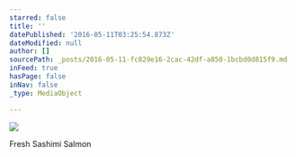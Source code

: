 ```yaml
---
starred: false
title: ''
datePublished: '2016-05-11T03:25:54.873Z'
dateModified: null
author: []
sourcePath: _posts/2016-05-11-fc829e16-2cac-42df-a850-1bcbd0d815f9.md
inFeed: true
hasPage: false
inNav: false
_type: MediaObject

---
```

![](https://the-grid-user-content.s3-us-west-2.amazonaws.com/b6fefbcf-916f-4e1f-b453-dbaaf00377d0.jpg)

Fresh Sashimi Salmon